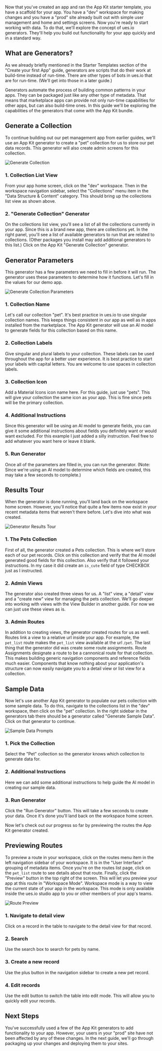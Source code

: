 Now that you've created an app and ran the App Kit starter template, you have a scaffold for your app. You have a "dev" workspace for making changes and you have a "prod" site already built out with simple user management and home and settings screens. Now you're ready to start working with data. To do that, we'll explore the concept of ues.io generators. They'll help you build out functionality for your app quickly and in a standard way.

## What are Generators?

As we already briefly mentioned in the Starter Templates section of the "Create your first App" guide, generators are scripts that do their work at build-time instead of run-time. There are other types of bots in ues.io that are for run-time. (We'll get into those in a later guide.)

Generators automate the process of building common patterns in your apps. They can be packaged just like any other type of metadata. That means that marketplace apps can provide not only run-time capabilities for other apps, but can also build-time ones. In this guide we'll be exploring the capabilities of the generators that come with the App Kit bundle.

## Generate a Collection

To continue building out our pet management app from earlier guides, we'll use an App Kit generator to create a "pet" collection for us to store our pet data records. This generator will also create admin screens for this collection.

![Generate Collection](./generate_collection.png "Run the App Kit collection generator.")

### 1. Collection List View

From your app home screen, click on the "dev" workspace. Then in the workspace navigation sidebar, select the "Collections" menu item in the "Data Structure & Content" category. This should bring up the collections list view as shown above.

### 2. "Generate Collection" Generator

On the collections list view, you'll see a list of all the collections currently in your app. Since this is a brand new app, there are collections yet. In the right panel, you'll see a list of available generators to run that are related to collections. (Other packages you install may add additional generators to this list.) Click on the App Kit "Generate Collection" generator.

## Generator Parameters

This generator has a few parameters we need to fill in before it will run. The generator uses these parameters to determine how it functions. Let's fill in the values for our demo app.

![Generate Collection Parameters](./generate_collection_prompts.png "Fill in the generator parameters.")

### 1. Collection Name

Let's call our collection "pet". It's best practice in ues.io to use singular collection names. This keeps things consistent in our app as well as in apps installed from the marketplace. The App Kit generator will use an AI model to generate fields for this collection based on this name.

### 2. Collection Labels

Give singular and plural labels to your collection. These labels can be used throughout the app for a better user experience. It is best practice to start your labels with capital letters. You are welcome to use spaces in collection labels.

### 3. Collection Icon

Add a Material Icons icon name here. For this guide, just use "pets". This will give your collection the same icon as your app. This is fine since pets will be the primary collection.

### 4. Additional Instructions

Since this generator will be using an AI model to generate fields, you can give it some additional instructions about fields you definitely want or would want excluded. For this example I just added a silly instruction. Feel free to add whatever you want here or leave it blank.

### 5. Run Generator

Once all of the parameters are filled in, you can run the generator. (Note: Since we're using an AI model to determine which fields are created, this may take a few seconds to complete.)

## Results Tour

When the generator is done running, you'll land back on the workspace home screen. However, you'll notice that quite a few items now exist in your recent metadata items that weren't there before. Let's dive into what was created.

![Generator Results Tour](./generator_results_tour.png "Here's what the generator created.")

### 1. The Pets Collection

First of all, the generator created a Pets collection. This is where we'll store each of our pet records. Click on this collection and verify that the AI model generated good fields for this collection. Also verify that it followed your instructions. In my case it did create an `is_cute` field of type CHECKBOX just as I instructed.

### 2. Admin Views

The generator also created three views for us. A "list" view, a "detail" view and a "create new" view for managing the pets collection. We'll go deeper into working with views with the View Builder in another guide. For now we can just use these views as is.

### 3. Admin Routes

In addition to creating views, the generator created routes for us as well. Routes link a view to a relative url inside your app. For example, the `pet_list` route makes the `pet_list` view available at the url `/pet`. The last thing that the generator did was create some route assignments. Route Assignments designate a route to be a cannonical route for that collection. This makes building generic navigation components and reference fields much easier. Components that know nothing about your application's structure can now easily navigate you to a detail view or list view for a collection.

## Sample Data

Now let's use another App Kit generator to populate our pets collection with some sample data. To do this, navigate to the collections list in the "dev" workspace, then click on the "pet" collection. In the right sidebar in the generators tab there should be a generator called "Generate Sample Data". Click on that generator to continue.

![Sample Data Prompts](./sample_data_prompts.png "Let's create some sample data.")

### 1. Pick the Collection

Select the "Pet" collection so the generator knows which collection to generate data for.

### 2. Additional Instructions

Here we can add some additional instructions to help guide the AI model in creating our sample data.

### 3. Run Generator

Click the "Run Generator" button. This will take a few seconds to create your data. Once it's done you'll land back on the workspace home screen.

Now let's check out our progress so far by previewing the routes the App Kit generator created.

## Previewing Routes

To preview a route in your workspace, click on the routes menu item in the left navigation sidebar of your workspace. It is in the "User Interface" grouping of metadata items. Once you're on the routes list page, click on the `pet_list` route to see details about that route. Finally, click the "Preview" button in the top right of the screen. This will let you preview your app at this route in "Workspace Mode". Workspace mode is a way to view the current state of your app in the workspace. This mode is only available inside the ues.io studio app to you or other members of your app's teams.

![Route Preview](./route_preview.png "Previewing the pets list route")

### 1. Navigate to detail view

Click on a record in the table to navigate to the detail view for that record.

### 2. Search

Use the search box to search for pets by name.

### 3. Create a new record

Use the plus button in the navigation sidebar to create a new pet record.

### 4. Edit records

Use the edit button to switch the table into edit mode. This will allow you to quickly edit your records.

## Next Steps

You've successfully used a few of the App Kit generators to add functionality to your app. However, your users in your "prod" site have not been affected by any of these changes. In the next guide, we'll go through packaging up your changes and deploying them to your sites.
